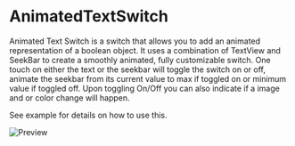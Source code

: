 # AnimatedTextSwitch
Animated Text Switch is a switch that allows you to add an animated representation of a boolean object.
It uses a combination of TextView and SeekBar to create a smoothly animated, fully customizable switch.
One touch on either the text or the seekbar will toggle the switch on or off, animate the seekbar from its current value to max if toggled on or minimum value if toggled off.
Upon toggling On/Off you can also indicate if a image and or color change will happen.  

See example for details on how to use this.


![Preview](https://raw.githubusercontent.com/username/project/master/image-path/image.png)
